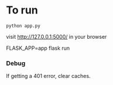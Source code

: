 # To run

`python app.py`

visit http://127.0.0.1:5000/ in your browser

FLASK_APP=app flask run

### Debug

If getting a 401 error, clear caches.
